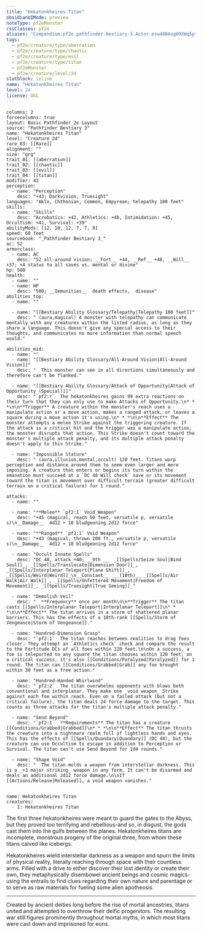 ```yaml
---
title: "Hekatonkheires Titan"
obsidianUIMode: preview
noteType: pf2eMonster
cssClasses: pf2e
aliases: "Compendium.pf2e.pathfinder-bestiary-3.Actor.esw400AugH9XWq5p" 
tags:
  - pf2e/creature/type/aberration
  - pf2e/creature/type/chaotic
  - pf2e/creature/type/evil
  - pf2e/creature/type/titan
  - pf2eMonster
  - pf2e/creature/level/24
statblock: inline
name: "Hekatonkheires Titan"
level: 24
license: OGL
---
```


```statblock
columns: 2
forcecolumns: true
layout: Basic Pathfinder 2e Layout
source: "Pathfinder Bestiary 3"
name: "Hekatonkheires Titan"
level: "Creature 24"
rare_03: [[Rare]]
alignment: ""
size: "grg"
trait_01: [[aberration]]
trait_02: [[chaotic]]
trait_03: [[evil]]
trait_04: [[titan]]
modifier: 43
perception:
  - name: "Perception"
    desc: "+43; Darkvision, Truesight"
languages: "Aklo, Chthonian, Common, Empyrean; telepathy 100 feet"
skills:
  - name: "Skills"
    desc: "Acrobatics: +42, Athletics: +48, Intimidation: +45, Occultism: +41, Survival: +39"
abilityMods: [12, 10, 12, 7, 7, 9]
speed: 60 feet
sourcebook: "_Pathfinder Bestiary 3_"
ac: 52
armorclass:
  - name: AC
    desc: "52 all-around vision; __Fort__ +44, __Ref__ +40, __Will__ +37; +4 status to all saves vs. mental or divine"
hp: 500
health:
  - name: ""
  - name: HP
    desc: "500; __Immunities__  death effects,  disease"
abilities_top:
  - name: ""

  - name: "[[Bestiary Ability Glossary/Telepathy|Telepathy 100 feet]]"
    desc: " (aura,magical) A monster with telepathy can communicate mentally with any creatures within the listed radius, as long as they share a language. This doesn't give any special access to their thoughts, and communicates no more information than normal speech would."

abilities_mid:
  - name: ""
  - name: "[[Bestiary Ability Glossary/All-Around Vision|All-Around Vision]]"
    desc: "  This monster can see in all directions simultaneously and therefore can't be flanked."

  - name: "[[Bestiary Ability Glossary/Attack of Opportunity|Attack of Opportunity (Special)]]"
    desc: "`pf2:r`  The hekatonkheires gains 99 extra reactions on their turn that they can only use to make Attacks of Opportunity.\n* * *\n\n**Trigger** A creature within the monster's reach uses a manipulate action or a move action, makes a ranged attack, or leaves a square during a move action it's using.\n* * *\n\n**Effect** The monster attempts a melee Strike against the triggering creature. If the attack is a critical hit and the trigger was a manipulate action, the monster disrupts that action. This Strike doesn't count toward the monster's multiple attack penalty, and its multiple attack penalty doesn't apply to this Strike."

  - name: "Impossible Stature"
    desc: " (aura,illusion,mental,occult) 120 feet. Titans warp perception and distance around them to seem even larger and more imposing. A creature that enters or begins its turn within the emanation must succeed at a `DC 48 Will check` save or its movement toward the titan is movement over difficult terrain (greater difficult terrain on a critical failure) for 1 round."

attacks:
  - name: ""

  - name: "**Melee** `pf2:1` Void Weapon"
    desc: "+45 (magical, reach 50 feet, versatile p, versatile s)\n__Damage__  4d12 + 18 bludgeoning 2d12 force"

  - name: "**Ranged** `pf2:1` Void Weapon"
    desc: "+43 (magical, thrown 200 ft., versatile p, versatile s)\n__Damage__  4d12 + 18 bludgeoning 2d12 force"

  - name: "Occult Innate Spells"
    desc: "DC 48, attack +40; __9th __  _[[Spells/Seize Soul|Bind Soul]]_, _[[Spells/Translocate|Dimension Door]]_, _[[Spells/Interplanar Teleport|Plane Shift]]_, _[[Spells/Weird|Weird]]_\n__Constant__  __(10th)__ _[[Spells/Air Walk|Air Walk]]_, _[[Spells/Unfettered Movement|Freedom of Movement]]_, _[[Spells/Truesight|True Seeing]]_"

  - name: "Demolish Veil"
    desc: "  **Frequency** once per month\n\n**Trigger** The titan casts [[Spells/Interplanar Teleport|Interplanar Teleport]]\n* * *\n\n**Effect** The titan arrives in a storm of shattered planar barriers. This has the effects of a 10th-rank [[Spells/Storm of Vengeance|Storm of Vengeance]]."

  - name: "Hundred-Dimension Grasp"
    desc: "`pf2:1`  The titan reaches between realities to drag foes closer. They attempt an `Athletics check` check and compare the result to the Fortitude DCs of all foes within 120 feet.\n\nOn a success, a foe is teleported to any square the titan chooses within 120 feet; on a critical success, it's also [[Conditions/Paralyzed|Paralyzed]] for 1 round. The titan can [[Conditions/Grabbed|Grab]] any foe brought within 30 feet as a free action."

  - name: "Hundred-Handed Whirlwind"
    desc: "`pf2:2`  The titan overwhelms opponents with blows both conventional and interplanar. They make one _void weapon_ Strike against each foe within reach. Even on a failed attack (but not a critical failure), the titan deals 24 force damage to the target. This counts as three attacks for the titan's multiple attack penalty."

  - name: "Send Beyond"
    desc: "`pf2:1`  **Requirements** The titan has a creature [[Conditions/Grabbed|Grabbed]]\n* * *\n\n**Effect** The titan thrusts the creature into a nightmare realm full of lightless hands and eyes. This has the effects of [[Spells/Quandary|Quandary]] (DC 48), but the creature can use Occultism to escape in addition to Perception or Survival. The titan can't use Send Beyond for 1d4 rounds."

  - name: "Shape Void"
    desc: "  The titan molds a weapon from interstellar darkness. This is a _+3 major striking_ weapon in any form. It can't be disarmed and deals an additional 2d12 force damage.\n\nIf [[Actions/Release|Released]], a void weapon vanishes."
 
```

```encounter-table
name: Hekatonkheires Titan
creatures:
  - 1: Hekatonkheires Titan
```



The first three hekatonkheires were meant to guard the gates to the Abyss, but they proved too terrifying and rebellious-and so, in disgust, the gods cast them into the gulfs between the planes. Hekatonkheires titans are incomplete, monstrous progeny of the original three, from whom these titans calved like icebergs.

Hekatonkheires wield interstellar darkness as a weapon and spurn the limits of physical reality, literally reaching through space with their countless arms. Filled with a drive to either discover their lost identity or create their own, they metaphysically disembowel ancient beings and cosmic magics-using the entrails to find clues regarding their own nature and parentage or to serve as raw materials for fueling some alien apotheosis.

* * *

Created by ancient deities long before the rise of mortal ancestries, titans united and attempted to overthrow their deific progenitors. The resulting war still figures prominently throughout mortal myths, in which most titans were cast down and imprisoned for eons.
